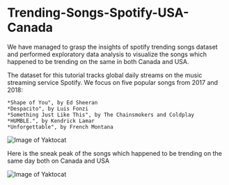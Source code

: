 # Trending-Songs-Spotify-USA-Canada
We have managed to grasp the insights of spotify trending songs dataset and performed exploratory data analysis to visualize the songs which happened to be trending on the same in both Canada and USA.

The dataset for this tutorial tracks global daily streams on the music streaming service Spotify. We focus on five popular songs from 2017 and 2018:

    *Shape of You", by Ed Sheeran 
    *Despacito", by Luis Fonzi 
    *Something Just Like This", by The Chainsmokers and Coldplay 
    *HUMBLE.", by Kendrick Lamar 
    *Unforgettable", by French Montana 


![Image of Yaktocat](https://i.imgur.com/GAGf6Td.png)

Here is the sneak peak of the songs which happened to be trending on the same day both on Canada and USA

![Image of Yaktocat](https://www.kaggleusercontent.com/kf/37328170/eyJhbGciOiJkaXIiLCJlbmMiOiJBMTI4Q0JDLUhTMjU2In0..hSMpzAGixMegLOQ5DWp4aQ.cPsMsEJmdJuUno1nuw4WwEED6i39aVJ_ND_T862vUDCCltL-OGfAyC7Ggidn_GOXtaWOXQqWFWGISGbekaIdZPUPMKjfnDnpiYwe2SioplfNLV4amMgC1yktWUIbZyg3sEfx9IsDDSymcHwI_eqFhmZNwVm1TWFPKZjFPWZVFd9v3vXOuCbCxb9rTTu3js3yAOIzy9x3aJvuDLMeVtqyO9fDiyJdiGBt_Xn-SbD3EWRSOzWyH3hZJa3WFPTO4O9sPGmUMQ8oZkpSxyFWUrLn5KgR0c0AwJD1lu_0U_auGEP77aGnKzwBcymAvorUTIr6Y-TGK-PzoTe-zla_fPaEnXhxEmoghxeB01CVxFnufVP8c7ymdVznUmoNeVRgxzPkrO82aBY7liuAT51DRXgkPepDIWplz2vf0qJKTV3FObhvmJvv3WOGbGLcd1xzaMGqiIpk2PMhyTStlVUxQkJRgAM4duWMcUjIsAD2cWoKvdqDDxs3-dzmw3fczdNis6ERXNrwFYxHF--0LWOTcueUfbkLtObC853E25y_j0xE2H28JlJUeRqR6XOOriIzqAk0xqIuGQphYBwDUc_KrkpjdtxSCCoNxaU6SPATFkDa1e5CsT0qLhKY_vpyEwrbKGAw.Lsj-QykMv7kk9kMWq_-mOA/__results___files/__results___12_1.png)
